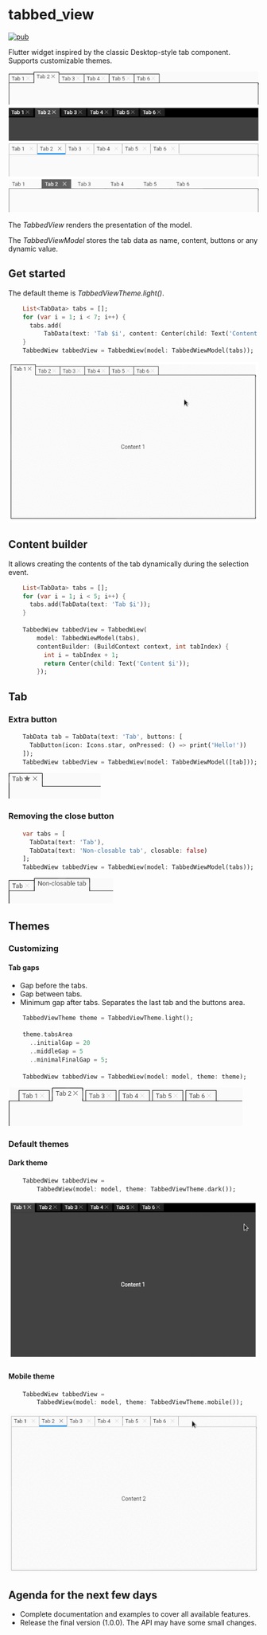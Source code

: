 # tabbed_view

[![pub](https://img.shields.io/pub/v/tabbed_view.svg)](https://pub.dev/packages/tabbed_view)

Flutter widget inspired by the classic Desktop-style tab component. Supports customizable themes.

![examples](https://raw.githubusercontent.com/caduandrade/images/main/tabbed_view/examples.png)

The *TabbedView* renders the presentation of the model.

The *TabbedViewModel* stores the tab data as name, content, buttons or any dynamic value.

## Get started

The default theme is *TabbedViewTheme.light()*.

```dart
    List<TabData> tabs = [];
    for (var i = 1; i < 7; i++) {
      tabs.add(
          TabData(text: 'Tab $i', content: Center(child: Text('Content $i'))));
    }
    TabbedWiew tabbedView = TabbedWiew(model: TabbedWiewModel(tabs));
```

![light](https://raw.githubusercontent.com/caduandrade/images/main/tabbed_view/light.gif)

## Content builder

It allows creating the contents of the tab dynamically during the selection event.

```dart
    List<TabData> tabs = [];
    for (var i = 1; i < 5; i++) {
      tabs.add(TabData(text: 'Tab $i'));
    }

    TabbedWiew tabbedView = TabbedWiew(
        model: TabbedWiewModel(tabs),
        contentBuilder: (BuildContext context, int tabIndex) {
          int i = tabIndex + 1;
          return Center(child: Text('Content $i'));
        });
```

## Tab

### Extra button

```dart
    TabData tab = TabData(text: 'Tab', buttons: [
      TabButton(icon: Icons.star, onPressed: () => print('Hello!'))
    ]);
    TabbedWiew tabbedView = TabbedWiew(model: TabbedWiewModel([tab]));
```

![tabbutton](https://raw.githubusercontent.com/caduandrade/images/main/tabbed_view/tab_button.png)

### Removing the close button

```dart
    var tabs = [
      TabData(text: 'Tab'),
      TabData(text: 'Non-closable tab', closable: false)
    ];
    TabbedWiew tabbedView = TabbedWiew(model: TabbedWiewModel(tabs));
```

![nonclosabletab](https://raw.githubusercontent.com/caduandrade/images/main/tabbed_view/nonclosable_tab.png)

## Themes

### Customizing

#### Tab gaps

* Gap before the tabs.
* Gap between tabs.
* Minimum gap after tabs. Separates the last tab and the buttons area.

```dart
    TabbedViewTheme theme = TabbedViewTheme.light();

    theme.tabsArea
      ..initialGap = 20
      ..middleGap = 5
      ..minimalFinalGap = 5;

    TabbedWiew tabbedView = TabbedWiew(model: model, theme: theme);
```

![customgap](https://raw.githubusercontent.com/caduandrade/images/main/tabbed_view/custom_gap.png)

### Default themes

####  Dark theme

```dart
    TabbedWiew tabbedView =
        TabbedWiew(model: model, theme: TabbedViewTheme.dark());
```

![dark](https://raw.githubusercontent.com/caduandrade/images/main/tabbed_view/dark.gif)

####  Mobile theme

```dart
    TabbedWiew tabbedView =
        TabbedWiew(model: model, theme: TabbedViewTheme.mobile());
```

![mobile](https://raw.githubusercontent.com/caduandrade/images/main/tabbed_view/mobile.gif)

## Agenda for the next few days

* Complete documentation and examples to cover all available features.
* Release the final version (1.0.0). The API may have some small changes.